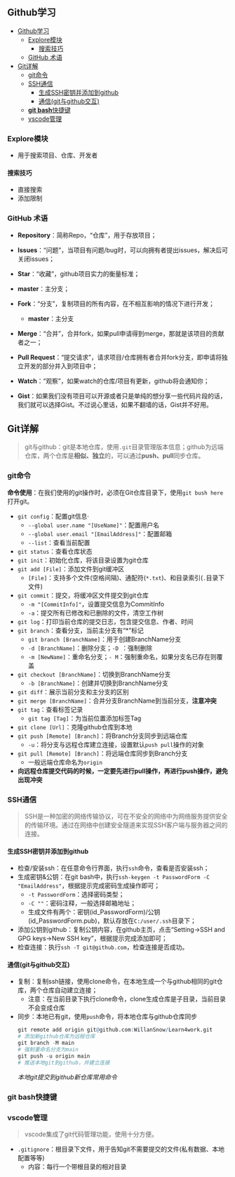## Github学习

- [Github学习](#github学习)
  - [Explore模块](#explore模块)
    - [搜索技巧](#搜索技巧)
  - [GitHub 术语](#github-术语)
- [Git详解](#git详解)
  - [git命令](#git命令)
  - [SSH通信](#ssh通信)
    - [生成SSH密钥并添加到github](#生成ssh密钥并添加到github)
    - [通信(git与github交互)](#通信git与github交互)
  - [**git bash**快捷键](#git-bash快捷键)
  - [vscode管理](#vscode管理)

### Explore模块

- 用于搜索项目、仓库、开发者
  
#### 搜索技巧

- 直接搜索
- 添加限制

### GitHub 术语

- **Repository**：简称Repo，“仓库”，用于存放项目；

- **Issues**：“问题”，当项目有问题/bug时，可以向拥有者提出issues，解决后可关闭issues；

- **Star**：“收藏”，github项目实力的衡量标准；

- **master**：主分支；

- **Fork**：“分支”，复制项目的所有内容，在不相互影响的情况下进行开发；
  - **master**：主分支

- **Merge**：“合并”，合并fork，如果pull申请得到merge，那就是该项目的贡献者之一；

- **Pull Request**：“提交请求”，请求项目/仓库拥有者合并fork分支，即申请将独立开发的部分并入到项目中；

- **Watch**：“观察”，如果watch的仓库/项目有更新，github将会通知你；

- **Gist**：如果我们没有项目可以开源或者只是单纯的想分享一些代码片段的话，我们就可以选择Gist。不过说心里话，如果不翻墙的话，Gist并不好用。

## Git详解

> git与github：git是本地仓库，使用`.git`目录管理版本信息；github为远端仓库，两个仓库是**相似、独立**的，可以通过**push、pull**同步仓库。

### git命令

**命令使用**：在我们使用的git操作时，必须在Git仓库目录下，使用`git bush here`打开git。

- `git config`：配置git信息·
  - `--global user.name "[UseName]"`：配置用户名
  - `--global user.email "[EmailAddress]"`：配置邮箱
  - `--list`：查看当前配置
- `git status`：查看仓库状态
- `git init`：初始化仓库，将该目录设置为git仓库
- `git add [File]`：添加文件到git缓冲区
  - `[File]`：支持多个文件(空格间隔)、通配符(`*.txt`)、和目录索引(`.`目录下文件)
- `git commit`：提交，将缓冲区文件提交到git仓库
  - `-m "[CommitInfo]"`，设置提交信息为CommitInfo
  - `-a`：提交所有已修改和已删除的文件，清空工作树
- `git log`：打印当前仓库的提交日志，包含提交信息、作者、时间
- `git branch`：查看分支，当前主分支有“*”标记
  - `git branch [BranchName]`：用于创建BranchName分支
  - `-d [BranchName]`：删除分支；`-D `：强制删除
  - `-m [NewName]`：重命名分支；`- M`：强制重命名，如果分支名已存在则覆盖
- `git checkout [BranchName]`：切换到BranchName分支
  - `-b [BranchName]`：创建并切换到BranchName分支
- `git diff`：展示当前分支和主分支的区别
- `git merge [BranchName]`：合并分支BranchName到当前分支，**注意冲突**
- `git tag`：查看标签记录
  - `git tag [Tag]`：为当前位置添加标签Tag
- `git clone [Url]`：克隆github仓库到本地
- `git push [Remote] [Branch]`：将Branch分支同步到远端仓库
  - `-u`：将分支与远程仓库建立连接，设置默认`push pull`操作的对象
- `git pull [Remote] [Branch]`：将远端仓库同步到Branch分支
  - 一般远端仓库命名为`origin`
- **向远程仓库提交代码的时候，一定要先进行pull操作，再进行push操作，避免出现冲突**

### SSH通信

> SSH是一种加密的网络传输协议，可在不安全的网络中为网络服务提供安全的传输环境。通过在网络中创建安全隧道来实现SSH客户端与服务器之间的连接。

#### 生成SSH密钥并添加到github

- 检查/安装ssh：在任意命令行界面，执行`ssh`命令，查看是否安装ssh；
- 生成密钥&公钥：在git bash中，执行`ssh-keygen -t PasswordForm -C "EmailAddress"`，根据提示完成密码生成操作即可；
  - `-t PasswordForm`：选择密码类型；
  - `-C ""`：密码注释，一般选择邮箱地址；
  - 生成文件有两个：密钥(id_PasswordForm)/公钥(id_PasswordForm.pub)，默认存放在`C:/user/.ssh`目录下；
- 添加公钥到github：复制公钥内容，在github主页，点击“Setting->SSH and GPG keys->New SSH key”，根据提示完成添加即可；
- 检查连接：执行`ssh -T git@github.com`，检查连接是否成功。

#### 通信(git与github交互)

- 复制：复制ssh链接，使用clone命令，在本地生成一个与github相同的git仓库，两个仓库自动建立连接；
  - 注意：在当前目录下执行clone命令，clone生成仓库是子目录，当前目录不会变成仓库
- 同步：本地已有git，使用`push`命令，将本地仓库与github仓库同步
  ```r
  git remote add origin git@github.com:WillanSnow/Learn4work.git
  # 添加新github仓库为远程仓库
  git branch -M main
  # 强制重命名分支为main
  git push -u origin main
  # 推送本地git到github，并建立连接
  ```
  *本地git提交到github新仓库常用命令*

### **git bash**快捷键



### vscode管理

> vscode集成了git代码管理功能，使用十分方便。

- `.gitignore`：根目录下文件，用于告知git不需要提交的文件(私有数据、本地配置等等)
  - 内容：每行一个带根目录的相对目录